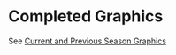 # Completed Graphics

See [Current and Previous Season Graphics](https://github.com/search?q=topic%3Agraphics+org%3AFRCTeam3255&type=repositories&s=updated&o=desc)
